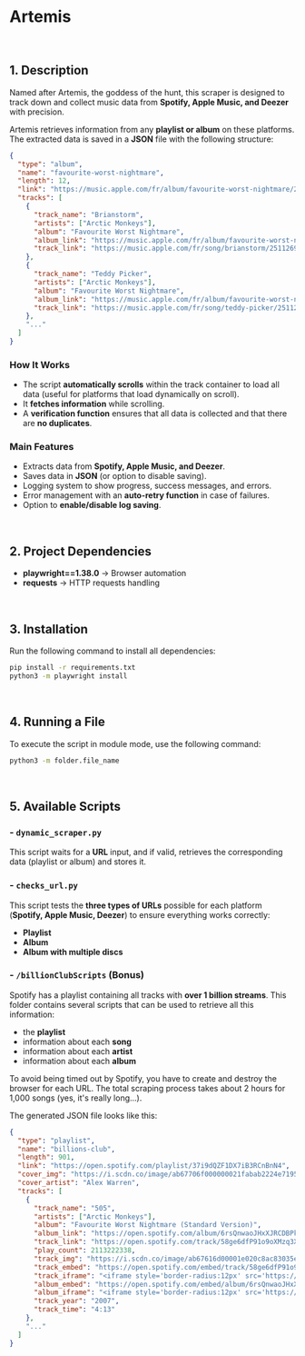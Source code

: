 # Artemis

<br>

## 1. Description

Named after Artemis, the goddess of the hunt, this scraper is designed to track down and collect music data from **Spotify, Apple Music, and Deezer** with precision.

Artemis retrieves information from any **playlist or album** on these platforms. The extracted data is saved in a **JSON** file with the following structure:

```json
{
  "type": "album",
  "name": "favourite-worst-nightmare",
  "length": 12,
  "link": "https://music.apple.com/fr/album/favourite-worst-nightmare/251126923",
  "tracks": [
    {
      "track_name": "Brianstorm",
      "artists": ["Arctic Monkeys"],
      "album": "Favourite Worst Nightmare",
      "album_link": "https://music.apple.com/fr/album/favourite-worst-nightmare/251126923",
      "track_link": "https://music.apple.com/fr/song/brianstorm/251126924"
    },
    {
      "track_name": "Teddy Picker",
      "artists": ["Arctic Monkeys"],
      "album": "Favourite Worst Nightmare",
      "album_link": "https://music.apple.com/fr/album/favourite-worst-nightmare/251126923",
      "track_link": "https://music.apple.com/fr/song/teddy-picker/251126938"
    },
    "..."
  ]
}
```

### How It Works

- The script **automatically scrolls** within the track container to load all data (useful for platforms that load dynamically on scroll).
- It **fetches information** while scrolling.
- A **verification function** ensures that all data is collected and that there are **no duplicates**.

### Main Features

- Extracts data from **Spotify, Apple Music, and Deezer**.
- Saves data in **JSON** (or option to disable saving).
- Logging system to show progress, success messages, and errors.
- Error management with an **auto-retry function** in case of failures.
- Option to **enable/disable log saving**.

<br>

## 2. Project Dependencies

- **playwright==1.38.0** → Browser automation
- **requests** → HTTP requests handling

<br>

## 3. Installation

Run the following command to install all dependencies:

```sh
pip install -r requirements.txt
python3 -m playwright install
```

<br>

## 4. Running a File

To execute the script in module mode, use the following command:

```sh
python3 -m folder.file_name
```

<br>

## 5. Available Scripts

### - `dynamic_scraper.py`

This script waits for a **URL** input, and if valid, retrieves the corresponding data (playlist or album) and stores it.

### - `checks_url.py`

This script tests the **three types of URLs** possible for each platform (**Spotify, Apple Music, Deezer**) to ensure everything works correctly:

- **Playlist**
- **Album**
- **Album with multiple discs**

### - `/billionClubScripts` (Bonus)

Spotify has a playlist containing all tracks with **over 1 billion streams**. This folder contains several scripts that can be used to retrieve all this information:

- the **playlist**
- information about each **song**
- information about each **artist**
- information about each **album**

To avoid being timed out by Spotify, you have to create and destroy the browser for each URL.
The total scraping process takes about 2 hours for 1,000 songs (yes, it's really long...).

The generated JSON file looks like this:

```json
{
  "type": "playlist",
  "name": "billions-club",
  "length": 901,
  "link": "https://open.spotify.com/playlist/37i9dQZF1DX7iB3RCnBnN4",
  "cover_img": "https://i.scdn.co/image/ab67706f000000021fabab2224e7195926f6281e",
  "cover_artist": "Alex Warren",
  "tracks": [
    {
      "track_name": "505",
      "artists": ["Arctic Monkeys"],
      "album": "Favourite Worst Nightmare (Standard Version)",
      "album_link": "https://open.spotify.com/album/6rsQnwaoJHxXJRCDBPkBRw",
      "track_link": "https://open.spotify.com/track/58ge6dfP91o9oXMzq3XkIS",
      "play_count": 2113222338,
      "track_img": "https://i.scdn.co/image/ab67616d00001e020c8ac83035e9588e8ad34b90",
      "track_embed": "https://open.spotify.com/embed/track/58ge6dfP91o9oXMzq3XkIS?theme=0",
      "track_iframe": "<iframe style='border-radius:12px' src='https://open.spotify.com/embed/track/58ge6dfP91o9oXMzq3XkIS?theme=0' width='100%' height='110' frameBorder='0' allowfullscreen='' allow='autoplay; clipboard-write; encrypted-media; fullscreen; picture-in-picture' loading='lazy'></iframe>",
      "album_embed": "https://open.spotify.com/embed/album/6rsQnwaoJHxXJRCDBPkBRw?theme=0",
      "album_iframe": "<iframe style='border-radius:12px' src='https://open.spotify.com/embed/track/58ge6dfP91o9oXMzq3XkIS?theme=0' width='100%' height='110' frameBorder='0' allowfullscreen='' allow='autoplay; clipboard-write; encrypted-media; fullscreen; picture-in-picture' loading='lazy'></iframe>",
      "track_year": "2007",
      "track_time": "4:13"
    },
    "..."
  ]
}
```
